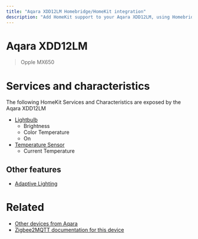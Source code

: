 ```yaml
---
title: "Aqara XDD12LM Homebridge/HomeKit integration"
description: "Add HomeKit support to your Aqara XDD12LM, using Homebridge, Zigbee2MQTT and homebridge-z2m."
---
```

<!---
This file has been GENERATED using src/docgen/docgen.ts
DO NOT EDIT THIS FILE MANUALLY!
-->
# Aqara XDD12LM
> Opple MX650


# Services and characteristics
The following HomeKit Services and Characteristics are exposed by
the Aqara XDD12LM

* [Lightbulb](../../light.md)
  * Brightness
  * Color Temperature
  * On
* [Temperature Sensor](../../sensors.md)
  * Current Temperature

## Other features
* [Adaptive Lighting](../../light.md)

# Related
* [Other devices from Aqara](../index.md#aqara)
* [Zigbee2MQTT documentation for this device](https://www.zigbee2mqtt.io/devices/XDD12LM.html)